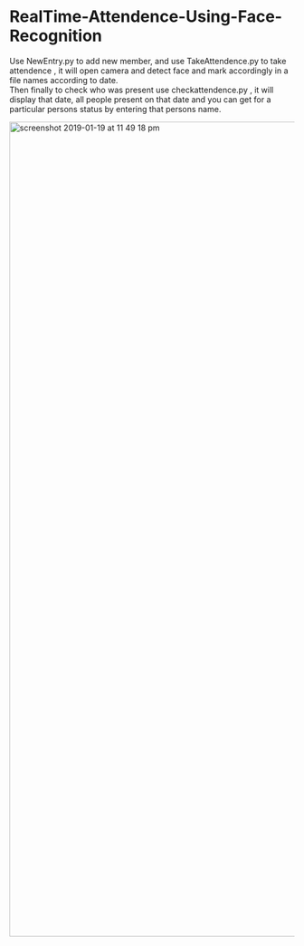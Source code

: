 #  RealTime-Attendence-Using-Face-Recognition


Use NewEntry.py to add new member, and use TakeAttendence.py to take attendence , it will open camera and detect face and mark accordingly in a file names according to date.
</br>
Then finally to check who was present use checkattendence.py , it will display that date, all people present on that date and you can get for a particular persons status by entering that persons name.

<img width="1440" alt="screenshot 2019-01-19 at 11 49 18 pm" src="https://user-images.githubusercontent.com/35291991/51430778-d0a05380-1c45-11e9-81e4-c5c967740842.png">

